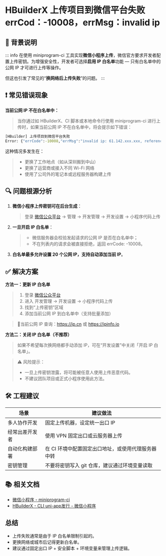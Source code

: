 # HBuilderX 上传项目到微信平台失败 errCod：-10008，errMsg：invalid ip



## 📌 背景说明
::: info
在使用 miniprogram-ci 工具实现**微信小程序上传**，微信官方要求开发者配置上传密钥。为增强安全性，开发者可选择**启用 IP 白名单**功能 — 只有白名单中的公网 IP 才可进行上传等操作。

但这也引发了常见的“**换网络后上传失败**”的问题。
:::


## ❗ 常见错误现象
**当前公网 IP 不在白名单中：**
> 当你通过如 HBuilderX、CI 脚本或本地命令行使用 miniprogram-ci 进行上传时，如果当前公网 IP 不在白名单中，将会提示如下错误：
```cmd
[HBuilder] 上传项目到微信平台失败
Error: {"errCode":-10008,"errMsg":"invalid ip: 61.142.xxx.xxx, reference: https://developers.weixin.qq.com/miniprogram/dev/devtools/ci.html"}
```
这种情况多发生在：
> - 更换了工作地点（如从深圳搬到中山）
> - 更换了运营商或接入不同 Wi-Fi 网络
> - 使用了公司外的笔记本或远程服务器构建上传


## 🔍 问题根源分析
1. **微信小程序上传密钥可在后台生成**：
    > 登录 [微信公众平台](https://mp.weixin.qq.com/wxamp/index/index?lang=zh_CN&token=1134092282) → 管理 → 开发管理 → 开发设置 → 小程序代码上传

2. **一旦开启 IP 白名单**：
    > - 微信服务器会校验发起请求的公网 IP 是否在白名单中；
    > - 不在列表内的请求会被直接拒绝，返回 errCode: -10008。

3. **白名单最多允许设置 20 个公网 IP，支持自动添加当前 IP**。


## ✅ 解决方案
**方法一：更新 IP 白名单**
> 1. 登录 [微信公众平台](https://mp.weixin.qq.com/wxamp/index/index?lang=zh_CN&token=1134092282)
> 2. 进入 开发管理 → 开发设置 → 小程序代码上传
> 3. 找到“上传密钥”区域
> 4. 添加当前公网 IP 到白名单中（支持批量添加）
  
> 🔎当前公网 IP 查询：https://ip.cn 或 https://ipinfo.io

**方法二：关闭 IP 白名单（不推荐）**
> 如果不希望每次换网络都手动添加 IP，可在“开发设置”中关闭「开启 IP 白名单」。

> ⚠️ 风险提示：
> - 一旦上传密钥泄露，将可能被任意人使用上传恶意代码。
> - 不建议团队项目或正式小程序使用此方法。


## 🛠️ 工程建议
| 场景 | 建议做法 |
| - | - |
| 多人协作开发 | 固定上传机器，设定统一出口 IP |
| 经常出差开发者 | 使用 VPN 固定出口或云服务器上传 |
| 自动化构建部署 | 在 CI 环境中配置固定出口地址，或使用代理服务器中转 |
| 密钥管理 | 不要将密钥写入 git 仓库，建议通过环境变量读取 |


## 📚 相关文档
- [微信小程序 - miniprogram-ci](https://developers.weixin.qq.com/miniprogram/dev/devtools/ci.html)
- [HBuilderX - CLI uni-app发行 - 微信小程序](https://hx.dcloud.net.cn/cli/publish-mp-weixin?id=uploadPrivateKey)


## 总结
- 上传失败通常是由于 IP 白名单限制引起的。
- 更换网络或城市后记得更新白名单。
- 建议通过固定出口 IP + 安全脚本 + 环境变量来管理上传逻辑。

